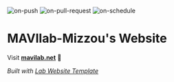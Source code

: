 
  ![on-push](../../actions/workflows/on-push.yaml/badge.svg)
  ![on-pull-request](../../actions/workflows/on-pull-request.yaml/badge.svg)
  ![on-schedule](../../actions/workflows/on-schedule.yaml/badge.svg)

  # MAVIlab-Mizzou's Website

  Visit **[mavilab.net](http://mavilab.net)** 🚀

  _Built with [Lab Website Template](https://greene-lab.gitbook.io/lab-website-template-docs)_

